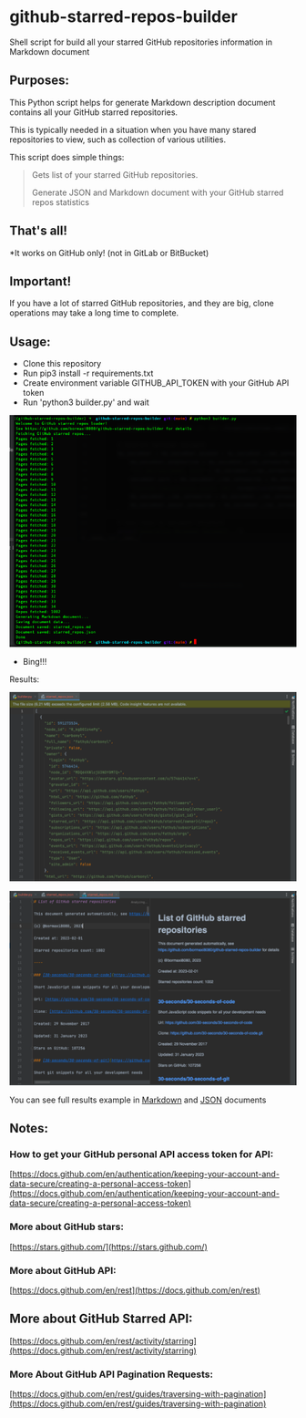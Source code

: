 # github-starred-repos-builder

Shell script for build all your starred GitHub repositories information in Markdown document


## Purposes:

This Python script helps for generate Markdown description document contains all your GitHub starred repositories.

This is typically needed in a situation when you have many stared repositories to view, such as collection of various utilities.


This script does simple things:

> Gets list of your starred GitHub repositories.
>
> Generate JSON and Markdown document with your GitHub starred repos statistics

## That's all!

*It works on GitHub only! (not in GitLab or BitBucket)

## Important!

If you have a lot of starred GitHub repositories, and they are big, clone operations may take a long time to complete.

## Usage:

- Clone this repository
- Run pip3 install -r requirements.txt
- Create environment variable GITHUB_API_TOKEN with your GitHub API token
- Run 'python3 builder.py' and wait

![alt text](./shell.png "Terminal")

- Bing!!!

Results:

![alt text](./starred_repos.json.png "JSON")

![alt text](./starred_repos.md.png "Markdown")

You can see full results example in [Markdown](starred_repos.md) and [JSON](starred_repos.json) documents

## Notes:

### How to get your GitHub personal API access token for API:

[https://docs.github.com/en/authentication/keeping-your-account-and-data-secure/creating-a-personal-access-token](https://docs.github.com/en/authentication/keeping-your-account-and-data-secure/creating-a-personal-access-token)

### More about GitHub stars:

[https://stars.github.com/](https://stars.github.com/)

### More about GitHub API:

[https://docs.github.com/en/rest](https://docs.github.com/en/rest)

## More about GitHub Starred API:

[https://docs.github.com/en/rest/activity/starring](https://docs.github.com/en/rest/activity/starring)

### More About GitHub API Pagination Requests:

[https://docs.github.com/en/rest/guides/traversing-with-pagination](https://docs.github.com/en/rest/guides/traversing-with-pagination)
